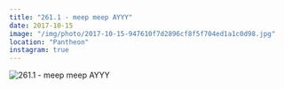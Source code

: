 ```yaml
---
title: "261.1 - meep meep AYYY"
date: 2017-10-15
image: "/img/photo/2017-10-15-947610f7d2896cf8f5f704ed1a1c0d98.jpg"
location: "Pantheon"
instagram: true
---
```


![261.1 - meep meep AYYY](/img/photo/2017-10-15-947610f7d2896cf8f5f704ed1a1c0d98.jpg)
